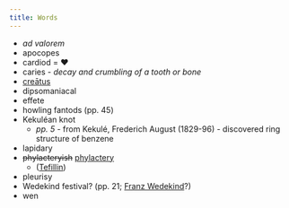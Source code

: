 ```yaml
--- 
title: Words
---
```


* *ad valorem*
* apocopes
* cardiod = ♥
* caries - *decay and crumbling of a tooth or bone*
* [creātus](http://en.wiktionary.org/wiki/creatus)
* dipsomaniacal
* effete
* howling fantods (pp. 45)
* Kekuléan knot
  * *pp. 5* - from Kekulé, Frederich August (1829-96) - discovered ring
    structure of benzene
* lapidary
* <del>phylacteryish</del> <ins>phylactery</ins>
  * ([Tefillin](http://en.wikipedia.org/wiki/Tefillin))
* pleurisy
* Wedekind festival? (pp. 21; [Franz Wedekind](http://books.google.com/books/about/Frank_Wedekind.html?id=lk4HAQAAMAAJ)?)
* wen

